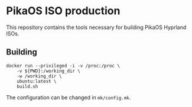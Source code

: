 # PikaOS ISO production

This repository contains the tools necessary for building PikaOS Hyprland ISOs.

## Building

```
docker run --privileged -i -v /proc:/proc \
    -v ${PWD}:/working_dir \
    -w /working_dir \
    ubuntu:latest \
    build.sh
```

The configuration can be changed in `mk/config.mk`.
